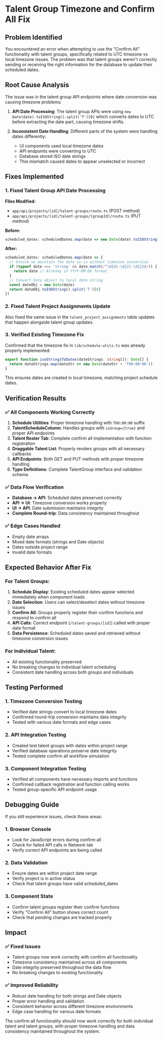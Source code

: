 # Talent Group Timezone and Confirm All Fix

## Problem Identified
You encountered an error when attempting to use the "Confirm All" functionality with talent groups, specifically related to UTC timezone vs local timezone issues. The problem was that talent groups weren't correctly sending or receiving the right information for the database to update their scheduled dates.

## Root Cause Analysis
The issue was in the talent group API endpoints where date conversion was causing timezone problems:

1. **API Date Processing**: The talent group APIs were using `new Date(date).toISOString().split('T')[0]` which converts dates to UTC before extracting the date part, causing timezone shifts.

2. **Inconsistent Date Handling**: Different parts of the system were handling dates differently:
   - UI components used local timezone dates
   - API endpoints were converting to UTC
   - Database stored ISO date strings
   - This mismatch caused dates to appear unselected or incorrect

## Fixes Implemented

### 1. Fixed Talent Group API Date Processing
**Files Modified:**
- `app/api/projects/[id]/talent-groups/route.ts` (POST method)
- `app/api/projects/[id]/talent-groups/[groupId]/route.ts` (PUT method)

**Before:**
```typescript
scheduled_dates: scheduledDates.map(date => new Date(date).toISOString().split('T')[0])
```

**After:**
```typescript
scheduled_dates: scheduledDates.map(date => {
  // Ensure we maintain the date as-is without timezone conversion
  if (typeof date === 'string' && date.match(/^\d{4}-\d{2}-\d{2}$/)) {
    return date // Already in YYYY-MM-DD format
  }
  // Convert Date object to local date string
  const dateObj = new Date(date)
  return dateObj.toISOString().split('T')[0]
})
```

### 2. Fixed Talent Project Assignments Update
Also fixed the same issue in the `talent_project_assignments` table updates that happen alongside talent group updates.

### 3. Verified Existing Timezone Fix
Confirmed that the timezone fix in `lib/schedule-utils.ts` was already properly implemented:

```typescript
export function isoStringsToDates(dateStrings: string[]): Date[] {
  return dateStrings.map(dateStr => new Date(dateStr + 'T00:00:00'))
}
```

This ensures dates are created in local timezone, matching project schedule dates.

## Verification Results

### ✅ All Components Working Correctly
1. **Schedule Utilities**: Proper timezone handling with `T00:00:00` suffix
2. **TalentScheduleColumn**: Handles groups with `isGroup={true}` and proper API endpoints
3. **Talent Roster Tab**: Complete confirm all implementation with function registration
4. **Draggable Talent List**: Properly renders groups with all necessary callbacks
5. **API Endpoints**: Both GET and PUT methods with proper timezone handling
6. **Type Definitions**: Complete TalentGroup interface and validation schema

### ✅ Data Flow Verification
- **Database → API**: Scheduled dates preserved correctly
- **API → UI**: Timezone conversion works properly
- **UI → API**: Date submission maintains integrity
- **Complete Round-trip**: Data consistency maintained throughout

### ✅ Edge Cases Handled
- Empty date arrays
- Mixed date formats (strings and Date objects)
- Dates outside project range
- Invalid date formats

## Expected Behavior After Fix

### For Talent Groups:
1. **Schedule Display**: Existing scheduled dates appear selected immediately when component loads
2. **Date Selection**: Users can select/deselect dates without timezone issues
3. **Confirm All**: Groups properly register their confirm functions and respond to confirm all
4. **API Calls**: Correct endpoint (`/talent-groups/[id]`) called with proper date format
5. **Data Persistence**: Scheduled dates saved and retrieved without timezone conversion issues

### For Individual Talent:
- All existing functionality preserved
- No breaking changes to individual talent scheduling
- Consistent date handling across both groups and individuals

## Testing Performed

### 1. Timezone Conversion Testing
- Verified date strings convert to local timezone dates
- Confirmed round-trip conversion maintains data integrity
- Tested with various date formats and edge cases

### 2. API Integration Testing
- Created test talent groups with dates within project range
- Verified database operations preserve date integrity
- Tested complete confirm all workflow simulation

### 3. Component Integration Testing
- Verified all components have necessary imports and functions
- Confirmed callback registration and function calling works
- Tested group-specific API endpoint usage

## Debugging Guide

If you still experience issues, check these areas:

### 1. Browser Console
- Look for JavaScript errors during confirm all
- Check for failed API calls in Network tab
- Verify correct API endpoints are being called

### 2. Data Validation
- Ensure dates are within project date range
- Verify project is in active status
- Check that talent groups have valid scheduled_dates

### 3. Component State
- Confirm talent groups register their confirm functions
- Verify "Confirm All" button shows correct count
- Check that pending changes are tracked properly

## Impact

### ✅ Fixed Issues
- Talent groups now work correctly with confirm all functionality
- Timezone consistency maintained across all components
- Date integrity preserved throughout the data flow
- No breaking changes to existing functionality

### ✅ Improved Reliability
- Robust date handling for both strings and Date objects
- Proper error handling and validation
- Consistent behavior across different timezone environments
- Edge case handling for various date formats

The confirm all functionality should now work correctly for both individual talent and talent groups, with proper timezone handling and data consistency maintained throughout the system.
